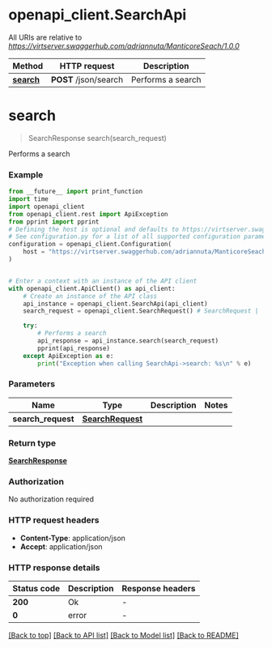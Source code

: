 # openapi_client.SearchApi

All URIs are relative to *https://virtserver.swaggerhub.com/adriannuta/ManticoreSeach/1.0.0*

Method | HTTP request | Description
------------- | ------------- | -------------
[**search**](SearchApi.md#search) | **POST** /json/search | Performs a search


# **search**
> SearchResponse search(search_request)

Performs a search

### Example

```python
from __future__ import print_function
import time
import openapi_client
from openapi_client.rest import ApiException
from pprint import pprint
# Defining the host is optional and defaults to https://virtserver.swaggerhub.com/adriannuta/ManticoreSeach/1.0.0
# See configuration.py for a list of all supported configuration parameters.
configuration = openapi_client.Configuration(
    host = "https://virtserver.swaggerhub.com/adriannuta/ManticoreSeach/1.0.0"
)


# Enter a context with an instance of the API client
with openapi_client.ApiClient() as api_client:
    # Create an instance of the API class
    api_instance = openapi_client.SearchApi(api_client)
    search_request = openapi_client.SearchRequest() # SearchRequest | 

    try:
        # Performs a search
        api_response = api_instance.search(search_request)
        pprint(api_response)
    except ApiException as e:
        print("Exception when calling SearchApi->search: %s\n" % e)
```

### Parameters

Name | Type | Description  | Notes
------------- | ------------- | ------------- | -------------
 **search_request** | [**SearchRequest**](SearchRequest.md)|  | 

### Return type

[**SearchResponse**](SearchResponse.md)

### Authorization

No authorization required

### HTTP request headers

 - **Content-Type**: application/json
 - **Accept**: application/json

### HTTP response details
| Status code | Description | Response headers |
|-------------|-------------|------------------|
**200** | Ok |  -  |
**0** | error |  -  |

[[Back to top]](#) [[Back to API list]](../README.md#documentation-for-api-endpoints) [[Back to Model list]](../README.md#documentation-for-models) [[Back to README]](../README.md)

